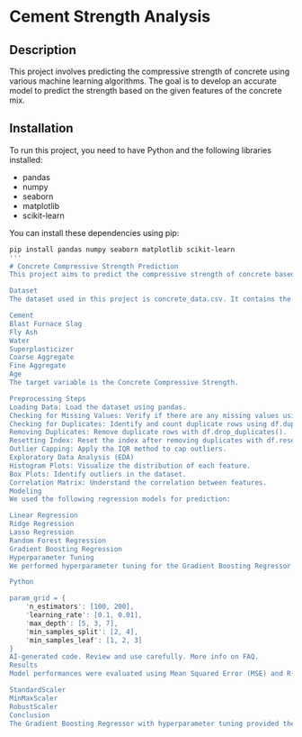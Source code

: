 # Cement Strength Analysis

## Description

This project involves predicting the compressive strength of concrete using various machine learning algorithms. The goal is to develop an accurate model to predict the strength based on the given features of the concrete mix.

## Installation

To run this project, you need to have Python and the following libraries installed:

- pandas
- numpy
- seaborn
- matplotlib
- scikit-learn

You can install these dependencies using pip:

```bash
pip install pandas numpy seaborn matplotlib scikit-learn
'''
# Concrete Compressive Strength Prediction
This project aims to predict the compressive strength of concrete based on various features related to the concrete mix. We’ll walk through the steps involved in data preprocessing, exploratory data analysis (EDA), modeling, and hyperparameter tuning.

Dataset
The dataset used in this project is concrete_data.csv. It contains the following features:

Cement
Blast Furnace Slag
Fly Ash
Water
Superplasticizer
Coarse Aggregate
Fine Aggregate
Age
The target variable is the Concrete Compressive Strength.

Preprocessing Steps
Loading Data: Load the dataset using pandas.
Checking for Missing Values: Verify if there are any missing values using df.isna().sum().
Checking for Duplicates: Identify and count duplicate rows using df.duplicated().sum().
Removing Duplicates: Remove duplicate rows with df.drop_duplicates().
Resetting Index: Reset the index after removing duplicates with df.reset_index(drop=True).
Outlier Capping: Apply the IQR method to cap outliers.
Exploratory Data Analysis (EDA)
Histogram Plots: Visualize the distribution of each feature.
Box Plots: Identify outliers in the dataset.
Correlation Matrix: Understand the correlation between features.
Modeling
We used the following regression models for prediction:

Linear Regression
Ridge Regression
Lasso Regression
Random Forest Regression
Gradient Boosting Regression
Hyperparameter Tuning
We performed hyperparameter tuning for the Gradient Boosting Regressor using GridSearchCV. The parameter grid used:

Python

param_grid = {
    'n_estimators': [100, 200],
    'learning_rate': [0.1, 0.01],
    'max_depth': [5, 3, 7],
    'min_samples_split': [2, 4],
    'min_samples_leaf': [1, 2, 3]
}
AI-generated code. Review and use carefully. More info on FAQ.
Results
Model performances were evaluated using Mean Squared Error (MSE) and R² score. The results were printed and compared for different preprocessing techniques:

StandardScaler
MinMaxScaler
RobustScaler
Conclusion
The Gradient Boosting Regressor with hyperparameter tuning provided the best results. This project demonstrates effective preprocessing, EDA, modeling, and hyperparameter tuning to achieve accurate predictions for concrete compressive strength.
